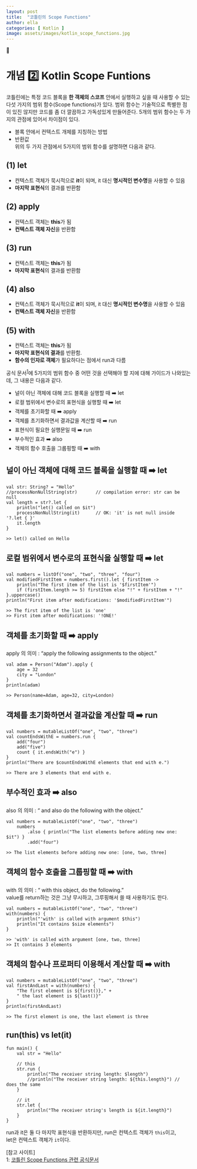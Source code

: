 ```yaml
---
layout: post
title:  "코틀린의 Scope Functions"
author: ella
categories: [ Kotlin ]
image: assets/images/kotlin_scope_functions.jpg
---
```

🥑    
# 개념 2️⃣ Kotlin Scope Funtions  

코틀린에는 특정 코드 블록을 **한 객체의 스코프** 안에서 실행하고 싶을 때 사용할 수 있는 다섯 가지의 범위 함수(Scope functions)가 있다. 범위 함수는 기술적으로 특별한 점이 있진 않지만 코드를 좀 더 깔끔하고 가독성있게 만들어준다. 5개의 범위 함수는 두 가지의 관점에 있어서 차이점이 있다.
* 블록 안에서 컨텍스트 개체를 지칭하는 방법 
* 반환값  
위의 두 가지 관점에서 5가지의 범위 함수를 설명하면 다음과 같다.   

## (1) let
* 컨텍스트 객체가 묵시적으로 **it**이 되며, it 대신 **명시적인 변수명**을 사용할 수 있음
* **마지막 표현식**의 결과를 반환함 

## (2) apply
* 컨텍스트 객체는 **this**가 됨
* **컨텍스트 객체 자신**을 반환함

## (3) run
* 컨텍스트 객체는 **this**가 됨
* **마지막 표현식**의 결과를 반환함 

## (4) also
* 컨텍스트 객체가 묵시적으로 **it**이 되며, it 대신 **명시적인 변수명**을 사용할 수 있음 
* **컨텍스트 객체 자신**을 반환함

## (5) with
* 컨텍스트 객체는 **this**가 됨
* **마지막 표현식의 결과**를 반환함. 
* **함수의 인자로 객체**가 필요하다는 점에서 run과 다름
 
공식 문서<sup>[1](#footnote_1)</sup>에 5가지의 범위 함수 중 어떤 것을 선택해야 할 지에 대해 가이드가 나와있는데, 그 내용은 다음과 같다.
* 널이 아닌 객체에 대해 코드 블록을 실행할 때 ➡️ let
* 로컬 범위에서 변수로의 표현식을 실행할 때 ➡️ let
* 객체를 초기화할 때 ➡️ apply
* 객체를 초기화하면서 결과값을 계산할 때 ➡️ run
* 표현식이 필요한 실행문일 때 ➡️ run 
* 부수적인 효과 ➡️ also
* 객체의 함수 호출을 그룹핑할 때 ➡️ with 

## 널이 아닌 객체에 대해 코드 블록을 실행할 때 ➡️ let
```
val str: String? = "Hello"   
//processNonNullString(str)       // compilation error: str can be null
val length = str?.let { 
    println("let() called on $it")        
    processNonNullString(it)      // OK: 'it' is not null inside '?.let { }'
    it.length
}

>> let() called on Hello
```
## 로컬 범위에서 변수로의 표현식을 실행할 때 ➡️ let
```
val numbers = listOf("one", "two", "three", "four")
val modifiedFirstItem = numbers.first().let { firstItem ->
    println("The first item of the list is '$firstItem'")
    if (firstItem.length >= 5) firstItem else "!" + firstItem + "!"
}.uppercase()
println("First item after modifications: '$modifiedFirstItem'")

>> The first item of the list is 'one'
>> First item after modifications: '!ONE!'
```
## 객체를 초기화할 때 ➡️ apply
apply 의 의미 : “apply the following assignments to the object.”
```
val adam = Person("Adam").apply {
    age = 32
    city = "London"        
}
println(adam)

>> Person(name=Adam, age=32, city=London)
```
## 객체를 초기화하면서 결과값을 계산할 때 ➡️ run
```
val numbers = mutableListOf("one", "two", "three")
val countEndsWithE = numbers.run { 
    add("four")
    add("five")
    count { it.endsWith("e") }
}
println("There are $countEndsWithE elements that end with e.")

>> There are 3 elements that end with e.
```
## 부수적인 효과 ➡️ also
also 의 의미 : “ and also do the following with the object.”  
```
val numbers = mutableListOf("one", "two", "three")
    numbers
        .also { println("The list elements before adding new one: $it") }
        .add("four")
        
>> The list elements before adding new one: [one, two, three]
```
## 객체의 함수 호출을 그룹핑할 때 ➡️ with 
with 의 의미 : “ with this object, do the following.”   
value를 return하는 것은 그냥 무시하고, 그루핑해서 쓸 때 사용하기도 한다.
```
val numbers = mutableListOf("one", "two", "three")
with(numbers) {
    println("'with' is called with argument $this")
    println("It contains $size elements")
}

>> 'with' is called with argument [one, two, three]
>> It contains 3 elements
```
## 객체의 함수나 프로퍼티 이용해서 계산할 때 ➡️ with 
```
val numbers = mutableListOf("one", "two", "three")
val firstAndLast = with(numbers) {
    "The first element is ${first()}," +
    " the last element is ${last()}"
}
println(firstAndLast)

>> The first element is one, the last element is three
```



## run(this) vs let(it)

```
fun main() {
    val str = "Hello"
    
    // this
    str.run {
        println("The receiver string length: $length")
        //println("The receiver string length: ${this.length}") // does the same
    }

    // it
    str.let {
        println("The receiver string's length is ${it.length}")
    }
}
```
run과 it은 둘 다 마지막 표현식을 반환하지만, run은 컨텍스트 객체가 ```this```이고,  
let은 컨텍스트 객체가 ```it```이다.




[참고 사이트]  
<a name="footnote_1">1</a>: [코틀린 Scope Functions 관련 공식문서](https://kotlinlang.org/docs/scope-functions.html#function-selection)  
